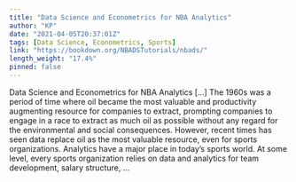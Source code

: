 ```yaml
---
title: "Data Science and Econometrics for NBA Analytics"
author: "KP"
date: "2021-04-05T20:37:01Z"
tags: [Data Science, Econometrics, Sports]
link: "https://bookdown.org/NBADSTutorials/nbads/"
length_weight: "17.4%"
pinned: false
---
```


Data Science and Econometrics for NBA Analytics [...] The 1960s was a period of time where oil became the most valuable and productivity augmenting resource for companies to extract, prompting companies to engage in a race to extract as much oil as possible without any regard for the environmental and social consequences. However, recent times has seen data replace oil as the most valuable resource, even for sports organizations. Analytics have a major place in today’s sports world. At some level, every sports organization relies on data and analytics for team development, salary structure, ...
